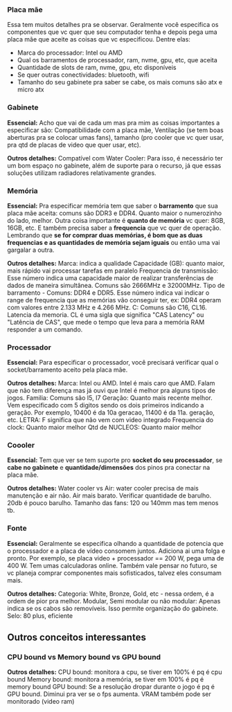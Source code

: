 
### Placa mãe

Essa tem muitos detalhes pra se observar. Geralmente você especifica os componentes que vc quer que seu computador tenha e depois pega uma placa mãe que aceite as coisas que vc especificou. Dentre elas:
- Marca do processador: Intel ou AMD
- Qual os barramentos de processador, ram, nvme, gpu, etc, que aceita
- Quantidade de slots de ram, nvme, gpu, etc disponíveis
- Se quer outras conectividades: bluetooth, wifi
- Tamanho do seu gabinete pra saber se cabe, os mais comuns são atx e micro atx

### Gabinete

**Essencial:**
Acho que vai de cada um mas pra mim as coisas importantes a especificar são: Compatibilidade com a placa mãe, Ventilação (se tem boas aberturas pra se colocar umas fans), tamanho (pro cooler que vc quer usar, pra qtd de placas de video que quer usar, etc).

**Outros detalhes:**
Compatível com Water Cooler: Para isso, é necessário ter um bom espaço no gabinete, além de suporte para o recurso, já que essas soluções utilizam radiadores relativamente grandes. 


### Memória

**Essencial:**
Pra especificar memória tem que saber o **barramento** que sua placa mãe aceita: comuns são DDR3 e DDR4. Quanto maior o numerozinho do lado, melhor. Outra coisa importante é **quanto de memória** vc quer: 8GB, 16GB, etc. E também precisa saber a **frequencia** que vc quer de operação. Lembrando que **se for comprar duas memórias, é bom que as duas frequencias e as quantidades de memória sejam iguais** ou então uma vai gargalar a outra.

**Outros detalhes:**
Marca: indica a qualidade
Capacidade (GB): quanto maior, mais rápido vai processar tarefas em paralelo
Frequencia de transmissão: Esse número indica uma capacidade maior de realizar transferências de dados de maneira simultânea. Comuns são 2666MHz e 32000MHz. 
Tipo de barramento -  Comuns: DDR4 e DDR5. Esse número indica vai indicar o range de frequencia que as memórias vão conseguir ter, ex: DDR4 operam com valores entre 2.133 MHz e 4.266 MHz. 
C: Comuns são C16, CL16. Latencia da memoria. CL é uma sigla que significa "CAS Latency" ou "Latência de CAS", que mede o tempo que leva para a memória RAM responder a um comando. 

### Processador

**Essencial:**
Para especificar o processador, você precisará verificar qual o socket/barramento aceito pela placa mãe.

**Outros detalhes:**
Marca: Intel ou AMD. Intel é mais caro que AMD. Falam que não tem diferença mas já ouvi que Intel é melhor pra alguns tipos de jogos.
Familia: Comuns são I5, I7
Geração: Quanto mais recente melhor. Vem especificado com 5 digitos sendo os dois primeiros indicando a geração. Por exemplo, 10400 é da 10a geracao, 11400 é da 11a. geração, etc.
LETRA: F significa que não vem com video integrado
Frequencia do clock: Quanto maior melhor
Qtd de NUCLEOS: Quanto maior melhor

### Coooler

**Essencial:**
Tem que ver se tem suporte pro **socket do seu processador**, se **cabe no gabinete** e **quantidade/dimensões** dos pinos pra conectar na placa mãe.

**Outros detalhes:**
Water cooler vs Air: water cooler precisa de mais manutenção e air não. Air mais barato.
Verificar quantidade de barulho. 20db é pouco barulho.
Tamanho das fans: 120 ou 140mm mas tem menos tb. 

### Fonte

**Essencial:**
Geralmente se especifica olhando a quantidade de potencia que o processador e a placa de vídeo consomem juntos. Adiciona ai uma folga e pronto. Por exemplo, se placa video + processador == 200 W, pega uma de 400 W. Tem umas calculadoras online. Também vale pensar no futuro, se vc planeja comprar componentes mais sofisticados, talvez eles consumam mais.

**Outros detalhes:**
Categoria: White, Bronze, Gold, etc - nessa ordem, é a ordem de pior pra melhor. 
Modular, Semi modular ou não modular: Apenas indica se os cabos são removíveis. Isso permite organização do gabinete.
Selo: 80 plus, eficiente


## Outros conceitos interessantes

### CPU bound vs Memory bound vs GPU bound

**Outros detalhes:**
CPU bound: monitora a cpu, se tiver em 100% é pq é cpu bound
Memory bound: monitora a memória, se tiver em 100% é pq é memory bound
GPU bound: Se a resolução dropar durante o jogo é pq é GPU bound. Diminui pra ver se o fps aumenta. VRAM também pode ser monitorado (video ram)